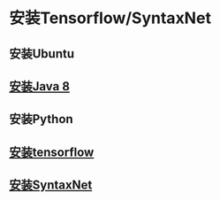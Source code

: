 # 安装Tensorflow/SyntaxNet
## 安装Ubuntu
## [安装Java 8](https://github.com/yutaolife/syntaxNet4Chinese/blob/master/guide/zh/installSyntaxNet/install_java8.md)
## 安装Python
## [安装tensorflow](https://github.com/yutaolife/syntaxNet4Chinese/blob/master/guide/zh/installSyntaxNet/install_tensorflow.md)
## [安装SyntaxNet](https://github.com/yutaolife/syntaxNet4Chinese/blob/master/guide/zh/installSyntaxNet/install_syntaxNet.md)
